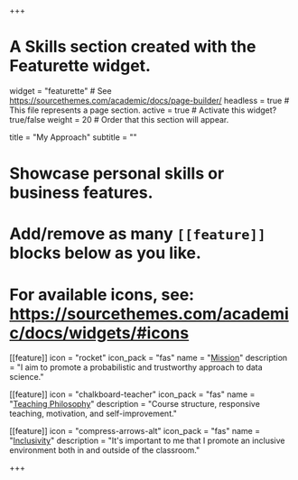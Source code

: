 +++
# A Skills section created with the Featurette widget.
widget = "featurette"  # See https://sourcethemes.com/academic/docs/page-builder/
headless = true  # This file represents a page section.
active = true  # Activate this widget? true/false
weight = 20  # Order that this section will appear.

title = "My Approach"
subtitle = ""

# Showcase personal skills or business features.
# 
# Add/remove as many `[[feature]]` blocks below as you like.
# 
# For available icons, see: https://sourcethemes.com/academic/docs/widgets/#icons

[[feature]]
  icon = "rocket"
  icon_pack = "fas"
  name = "[Mission](/approach/mission)"
  description = "I aim to promote a probabilistic and trustworthy approach to data science."
  
[[feature]]
  icon = "chalkboard-teacher"
  icon_pack = "fas"
  name = "[Teaching Philosophy](/approach/teaching)"
  description = "Course structure, responsive teaching, motivation, and self-improvement."  
  
[[feature]]
  icon = "compress-arrows-alt"
  icon_pack = "fas"
  name = "[Inclusivity](/approach/inclusion/)"
  description = "It's important to me that I promote an inclusive environment both in and outside of the classroom."

+++
